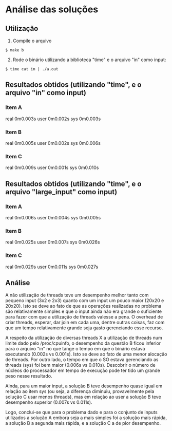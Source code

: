 # Análise das soluções

## Utilização
1. Compile o arquivo
```
$ make b
```
2. Rode o binário utilizando a biblioteca "time" e o arquivo "in" como input:
```
$ time cat in | ./a.out
```

## Resultados obtidos (utilizando "time", e o arquivo "in" como input)
### Item A
real    0m0.003s
user    0m0.002s
sys     0m0.003s


### Item B
real    0m0.005s
user    0m0.002s
sys     0m0.006s

### Item C
real    0m0.009s
user    0m0.001s
sys     0m0.010s

## Resultados obtidos (utilizando "time", e o arquivo "large_input" como input)
### Item A
real    0m0.006s
user    0m0.004s
sys     0m0.005s

### Item B
real    0m0.025s
user    0m0.007s
sys     0m0.026s

### Item C
real    0m0.029s
user    0m0.011s
sys     0m0.027s

## Análise
A não utilização de threads teve um desempenho melhor tanto com pequeno input (3x2 e 2x3) quanto com um input um pouco maior (20x20 e 20x20). Isto se deve ao fato de que as operações realizadas no problema são relativamente simples e que o input ainda não era grande o suficiente para fazer com que a utilização de threads valesse a pena. O overhead de criar threads, esperar, dar join em cada uma, dentre outras coisas, faz com que um tempo relativamente grande seja gasto gerenciando esse recurso.

A respeito da utilização de diversas threads X a utilização de threads num limite dado pelo /proc/cpuinfo, o desempenho da questão B ficou inferior para o arquivo "in" no que tange o tempo em que o binário estava executando (0.002s vs 0.001s). Isto se deve ao fato de uma menor alocação de threads. Por outro lado, o tempo em que o SO estava gerenciando as threads (sys) foi bem maior (0.006s vs 0.010s). Descobrir o número de núcleos do processador em tempo de execução pode ter tido um grande peso nesse resultado.

Ainda, para um maior input, a solução B teve desempenho quase igual em relação ao item sys (ou seja, a diferença diminuiu, provavelmente pela solução C usar menos threads), mas em relação ao user a solução B teve desempenho superior (0.007s vs 0.011s).

Logo, conclui-se que para o problema dado e para o conjunto de inputs utilizados a solução A embora seja a mais simples foi a solução mais rápida, a solução B a segunda mais rápida, e a solução C a de pior desempenho.
